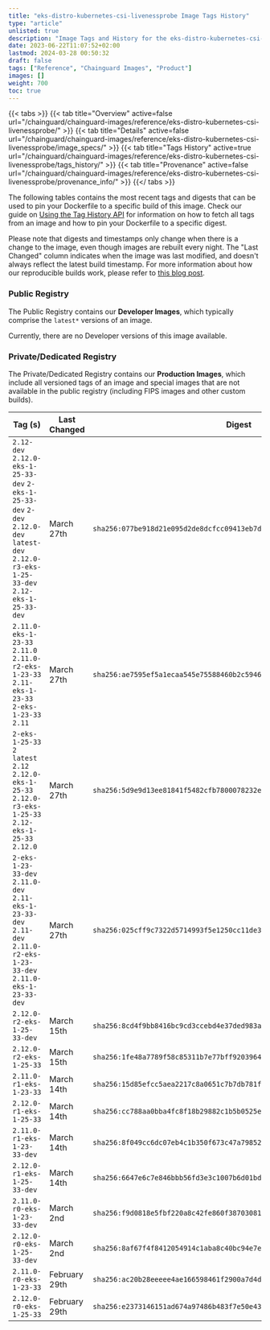 ```yaml
---
title: "eks-distro-kubernetes-csi-livenessprobe Image Tags History"
type: "article"
unlisted: true
description: "Image Tags and History for the eks-distro-kubernetes-csi-livenessprobe Chainguard Image"
date: 2023-06-22T11:07:52+02:00
lastmod: 2024-03-28 00:50:32
draft: false
tags: ["Reference", "Chainguard Images", "Product"]
images: []
weight: 700
toc: true
---
```


{{< tabs >}}
{{< tab title="Overview" active=false url="/chainguard/chainguard-images/reference/eks-distro-kubernetes-csi-livenessprobe/" >}}
{{< tab title="Details" active=false url="/chainguard/chainguard-images/reference/eks-distro-kubernetes-csi-livenessprobe/image_specs/" >}}
{{< tab title="Tags History" active=true url="/chainguard/chainguard-images/reference/eks-distro-kubernetes-csi-livenessprobe/tags_history/" >}}
{{< tab title="Provenance" active=false url="/chainguard/chainguard-images/reference/eks-distro-kubernetes-csi-livenessprobe/provenance_info/" >}}
{{</ tabs >}}

The following tables contains the most recent tags and digests that can be used to pin your Dockerfile to a specific build of this image. Check our guide on [Using the Tag History API](/chainguard/chainguard-images/using-the-tag-history-api/) for information on how to fetch all tags from an image and how to pin your Dockerfile to a specific digest.

Please note that digests and timestamps only change when there is a change to the image, even though images are rebuilt every night. The "Last Changed" column indicates when the image was last modified, and doesn't always reflect the latest build timestamp. For more information about how our reproducible builds work, please refer to [this blog post](https://www.chainguard.dev/unchained/reproducing-chainguards-reproducible-image-builds).

### Public Registry
The Public Registry contains our **Developer Images**, which typically comprise the `latest*` versions of an image.

Currently, there are no Developer versions of this image available.

### Private/Dedicated Registry
The Private/Dedicated Registry contains our **Production Images**, which include all versioned tags of an image and special images that are not available in the public registry (including FIPS images and other custom builds).

| Tag (s)                                                                                                                                       | Last Changed  | Digest                                                                    |
|-----------------------------------------------------------------------------------------------------------------------------------------------|---------------|---------------------------------------------------------------------------|
|  `2.12-dev` `2.12.0-eks-1-25-33-dev` `2-eks-1-25-33-dev` `2-dev` `2.12.0-dev` `latest-dev` `2.12.0-r3-eks-1-25-33-dev` `2.12-eks-1-25-33-dev` | March 27th    | `sha256:077be918d21e095d2de8dcfcc09413eb7d4c10b7f61776b8f1aef1bd92d2aa41` |
|  `2.11.0-eks-1-23-33` `2.11.0` `2.11.0-r2-eks-1-23-33` `2.11-eks-1-23-33` `2-eks-1-23-33` `2.11`                                              | March 27th    | `sha256:ae7595ef5a1ecaa545e75588460b2c5946466ff332b00975b64c2f938e6658d0` |
|  `2-eks-1-25-33` `2` `latest` `2.12` `2.12.0-eks-1-25-33` `2.12.0-r3-eks-1-25-33` `2.12-eks-1-25-33` `2.12.0`                                 | March 27th    | `sha256:5d9e9d13ee81841f5482cfb7800078232e24b40767508a28025e291220c03511` |
|  `2-eks-1-23-33-dev` `2.11.0-dev` `2.11-eks-1-23-33-dev` `2.11-dev` `2.11.0-r2-eks-1-23-33-dev` `2.11.0-eks-1-23-33-dev`                      | March 27th    | `sha256:025cff9c7322d5714993f5e1250cc11de3611aee0257dd0334af86da8260bdc9` |
|  `2.12.0-r2-eks-1-25-33-dev`                                                                                                                  | March 15th    | `sha256:8cd4f9bb8416bc9cd3ccebd4e37ded983a227cebce27cf13f636b43d040cd4ca` |
|  `2.12.0-r2-eks-1-25-33`                                                                                                                      | March 15th    | `sha256:1fe48a7789f58c85311b7e77bff92039645931f25f057d9e992981f41d60a956` |
|  `2.11.0-r1-eks-1-23-33`                                                                                                                      | March 14th    | `sha256:15d85efcc5aea2217c8a0651c7b7db781f432a4413bd2edde15ddac745a33e36` |
|  `2.12.0-r1-eks-1-25-33`                                                                                                                      | March 14th    | `sha256:cc788aa0bba4fc8f18b29882c1b5b0525e61636cef7141ac2ab5115e8e538066` |
|  `2.11.0-r1-eks-1-23-33-dev`                                                                                                                  | March 14th    | `sha256:8f049cc6dc07eb4c1b350f673c47a7985271b9510ae98d2c526e5bca63603939` |
|  `2.12.0-r1-eks-1-25-33-dev`                                                                                                                  | March 14th    | `sha256:6647e6c7e846bbb56fd3e3c1007b6d01bdc96c6c27e453e80f4eca8d66f25627` |
|  `2.11.0-r0-eks-1-23-33-dev`                                                                                                                  | March 2nd     | `sha256:f9d0818e5fbf220a8c42fe860f38703081122406cc4e0fcc2e6d3194ce40c1dd` |
|  `2.12.0-r0-eks-1-25-33-dev`                                                                                                                  | March 2nd     | `sha256:8af67f4f8412054914c1aba8c40bc94e7e3c89823735c1de960146a65ed17477` |
|  `2.11.0-r0-eks-1-23-33`                                                                                                                      | February 29th | `sha256:ac20b28eeeee4ae166598461f2900a7d4dc0a95fb2af1f3c347677b84bbcae0f` |
|  `2.12.0-r0-eks-1-25-33`                                                                                                                      | February 29th | `sha256:e2373146151ad674a97486b483f7e50e43a22b48114347b15defea5f567a949b` |

